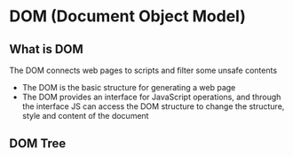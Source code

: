 # DOM (Document Object Model)

## What is DOM
The DOM connects web pages to scripts and filter some unsafe contents

* The DOM is the basic structure for generating a web page
* The DOM provides an interface for JavaScript operations, and through the interface JS can access the DOM structure to change the structure, style and content of the document

## DOM Tree
